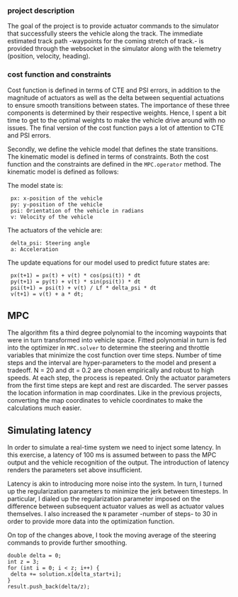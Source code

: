 

### project description
The goal of the project is to provide actuator commands to the simulator that successfully steers the vehicle along the track. The immediate estimated track path -waypoints for the coming stretch of track.- is provided through the websocket in the simulator along with the telemetry (position, velocity, heading).

### cost function and constraints
Cost function is defined in terms of CTE and PSI errors, in addition to the magnitude of actuators as well as the delta between sequential actuations to ensure smooth transitions between states. The importance of these three components is determined by their respective weights. Hence, I spent a bit time to get to the optimal weights to make the vehicle drive around with no issues. The final version of the cost function pays a lot of attention to CTE and PSI errors.

Secondly, we define the vehicle model that defines the state transitions. The kinematic model is defined in terms of constraints. Both the cost function and the constraints are defined in the `MPC.operator` method. The kinematic model is defined as follows:

The model state is:
```
 px: x-position of the vehicle
 py: y-position of the vehicle
 psi: Orientation of the vehicle in radians
 v: Velocity of the vehicle
```
The actuators of the vehicle are:
```
 delta_psi: Steering angle
 a: Acceleration
```
The update equations for our model used to predict future states are:
```
 px(t+1) = px(t) + v(t) * cos(psi(t)) * dt
 py(t+1) = py(t) + v(t) * sin(psi(t)) * dt
 psi(t+1) = psi(t) + v(t) / Lf * delta_psi * dt
 v(t+1) = v(t) + a * dt;
```

## MPC
The algorithm fits a third degree polynomial to the incoming waypoints that were in turn transformed into vehicle space. Fitted polynomial in turn is fed into the optimizer in `MPC.solver` to determine the steering and throttle variables that minimize the cost function over time steps. Number of time steps and the interval are hyper-parameters to the model and present a tradeoff. N = 20 and dt = 0.2 are chosen empirically and robust to high speeds. At each step, the process is repeated. Only the actuator parameters from the first time steps are kept and rest are discarded. The server passes the location information in map coordinates. Like in the previous projects, converting the map coordinates to vehicle coordinates to make the calculations much easier.

## Simulating latency
In order to simulate a real-time system we need to inject some latency. In this exercise, a latency of 100 ms is assumed between to pass the MPC output and the vehicle recognition of the output. The introduction of latency renders the parameters set above insufficient.

Latency is akin to introducing more noise into the system. In turn, I turned up the regularization parameters to minimize the jerk between timesteps. In particular, I dialed up the regularization parameter imposed on the difference between subsequent actuator values as well as actuator values themselves. I also increased the `N` parameter -number of steps- to 30 in order to provide more data into the optimization function.

On top of the changes above, I took the moving average of the steering commands to provide further smoothing. 

```
double delta = 0;
int z = 3;
for (int i = 0; i < z; i++) {
 delta += solution.x[delta_start+i];
}
result.push_back(delta/z);
```
